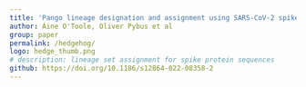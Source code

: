 ```yaml
---
title: 'Pango lineage designation and assignment using SARS-CoV-2 spike gene nucleotide sequences'
author: Áine O'Toole, Oliver Pybus et al
group: paper
permalink: /hedgehog/
logo: hedge_thumb.png
# description: lineage set assignment for spike protein sequences
github: https://doi.org/10.1186/s12864-022-08358-2
---
```

